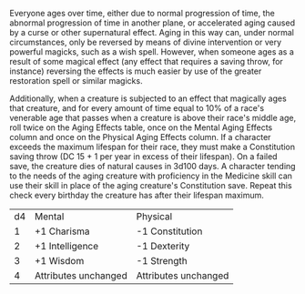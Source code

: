 Everyone ages over time, either due to normal progression of time, the abnormal progression of time in another plane, or accelerated aging caused by a curse or other supernatural effect. Aging in this way can, under normal circumstances, only be reversed by means of divine intervention or very powerful magicks, such as a wish spell. However, when someone ages as a result of some magical effect (any effect that requires a saving throw, for instance) reversing the effects is much easier by use of the greater restoration spell or similar magicks.
 
Additionally, when a creature is subjected to an effect that magically ages that creature, and for every amount of time equal to 10% of a race's venerable age that passes when a creature is above their race's middle age, roll twice on the Aging Effects table, once on the Mental Aging Effects column and once on the Physical Aging Effects column. If a character exceeds the maximum lifespan for their race, they must make a Constitution saving throw (DC 15 + 1 per year in excess of their lifespan). On a failed save, the creature dies of natural causes in 3d100 days. A character tending to the needs of the aging creature with proficiency in the Medicine skill can use their skill in place of the aging creature's Constitution save. Repeat this check every birthday the creature has after their lifespan maximum.
 
|   |   |   |
|---|---|---|
|d4|Mental|Physical|
|1|+1 Charisma|-1 Constitution|
|2|+1 Intelligence|-1 Dexterity|
|3|+1 Wisdom|-1 Strength|
|4|Attributes unchanged|Attributes unchanged|